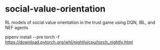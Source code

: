 # social-value-orientation
RL models of social value orientation in the trust game using DQN, IBL, and NEF agents

pipenv install --pre torch -f https://download.pytorch.org/whl/nightly/cpu/torch_nightly.html

